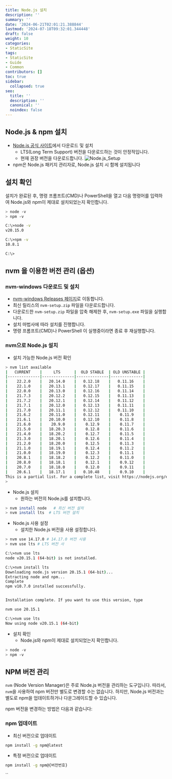 ```yaml
---
title: Node.js 설치
description: ''
summary: ''
date: '2024-06-21T02:01:21.388844'
lastmod: '2024-07-18T09:32:01.344448'
draft: false
weight: 10
categories:
- StaticSite
tags:
- StaticSite
- Guide
- Common
contributors: []
toc: true
sidebar:
  collapsed: true
seo:
  title: ''
  description: ''
  canonical: ''
  noindex: false
---
```


## Node.js & npm 설치

-  [Node.js 공식 사이트](https://nodejs.org/)에서 다운로드 및 설치
	- LTS(Long Term Support) 버전을 다운로드하는 것이 안정적입니다. 
	- 현재 권장 버전을 다운로드합니다.
 ![Node.js_Setup](/Resources/nodejs_setup.png)
- npm은 Node.js 패키지 관리자로, Node.js 설치 시 함께 설치됩니다

## 설치 확인

설치가 완료된 후, 명령 프롬프트(CMD)나 PowerShell을 열고 다음 명령어를 입력하여 Node.js와 npm이 제대로 설치되었는지 확인합니다.

```sh
> node -v
> npm -v
```

```sh
C:\>node -v
v20.15.0

C:\>npm -v
10.8.1

C:\>
```

## nvm 을 이용한 버전 관리 (옵션)

### nvm-windows 다운로드 및 설치
- [nvm-windows Releases 페이지](https://github.com/coreybutler/nvm-windows/releases)로 이동합니다.
- 최신 릴리스의 `nvm-setup.zip` 파일을 다운로드합니다.
- 다운로드한 `nvm-setup.zip` 파일을 압축 해제한 후, `nvm-setup.exe` 파일을 실행합니다. 
- 설치 마법사에 따라 설치를 진행합니다.
- 명령 프롬프트(CMD)나 PowerShell 이 실행중이라면 종료 후 재실행합니다.

### nvm으로 Node.js 설치
- 설치 가능한 Node.js 버전 확인

```sh
> nvm list available
|   CURRENT    |     LTS      |  OLD STABLE  | OLD UNSTABLE |
|--------------|--------------|--------------|--------------|
|    22.2.0    |   20.14.0    |   0.12.18    |   0.11.16    |
|    22.1.0    |   20.13.1    |   0.12.17    |   0.11.15    |
|    22.0.0    |   20.13.0    |   0.12.16    |   0.11.14    |
|    21.7.3    |   20.12.2    |   0.12.15    |   0.11.13    |
|    21.7.2    |   20.12.1    |   0.12.14    |   0.11.12    |
|    21.7.1    |   20.12.0    |   0.12.13    |   0.11.11    |
|    21.7.0    |   20.11.1    |   0.12.12    |   0.11.10    |
|    21.6.2    |   20.11.0    |   0.12.11    |    0.11.9    |
|    21.6.1    |   20.10.0    |   0.12.10    |    0.11.8    |
|    21.6.0    |    20.9.0    |    0.12.9    |    0.11.7    |
|    21.5.0    |   18.20.3    |    0.12.8    |    0.11.6    |
|    21.4.0    |   18.20.2    |    0.12.7    |    0.11.5    |
|    21.3.0    |   18.20.1    |    0.12.6    |    0.11.4    |
|    21.2.0    |   18.20.0    |    0.12.5    |    0.11.3    |
|    21.1.0    |   18.19.1    |    0.12.4    |    0.11.2    |
|    21.0.0    |   18.19.0    |    0.12.3    |    0.11.1    |
|    20.8.1    |   18.18.2    |    0.12.2    |    0.11.0    |
|    20.8.0    |   18.18.1    |    0.12.1    |    0.9.12    |
|    20.7.0    |   18.18.0    |    0.12.0    |    0.9.11    |
|    20.6.1    |   18.17.1    |   0.10.48    |    0.9.10    |
This is a partial list. For a complete list, visit https://nodejs.org/en/download/releases
>
```

- Node.js 설치
	- 원하는 버전의 Node.js를 설치합니다. 
	
```sh
> nvm install node   # 최신 버전 설치
> nvm install lts  # LTS 버전 설치
```

- Node.js 사용 설정
	- 설치한 Node.js 버전을 사용 설정합니다.

```sh
> nvm use 14.17.0 # 14.17.0 버전 사용
> nvm use lts # LTS 버전 사
```

```sh
C:\>nvm use lts
node v20.15.1 (64-bit) is not installed.

C:\>nvm install lts
Downloading node.js version 20.15.1 (64-bit)...
Extracting node and npm...
Complete
npm v10.7.0 installed successfully.


Installation complete. If you want to use this version, type

nvm use 20.15.1

C:\>nvm use lts
Now using node v20.15.1 (64-bit)
```

- 설치 확인
	- Node.js와 npm이 제대로 설치되었는지 확인합니다.

```sh
> node -v
> npm -v
```

## NPM 버전 관리

`nvm` (Node Version Manager)은 주로 Node.js 버전을 관리하는 도구입니다. 따라서, `nvm`을 사용하여 npm 버전만 별도로 변경할 수는 없습니다. 하지만, Node.js 버전과는 별도로 npm을 업데이트하거나 다운그레이드할 수 있습니다.

npm 버전을 변경하는 방법은 다음과 같습니다:

###  npm 업데이트
- 최신 버전으로 업데이트

```sh
npm install -g npm@latest
```

- 특정 버전으로 업데이트

```sh
npm install -g npm@{버전번호}
```

``